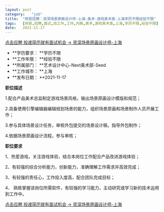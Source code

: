 ```yaml
---
layout:	post
category:	"job"
title:	"网易招聘：资深场景原画设计师-上海-美术-游戏美术类-上海学历不限经验不限"
tags:	[网易,招聘,面试,找工作,工作,内推,美术,游戏美术类,上海,学历不限,经验不限]
date:	2021-11-17
---
```


[点击应聘 投递简历就有面试机会 ->  资深场景原画设计师-上海](http://mobile.bole.netease.com/bole/boleDetail?id=31846&employeeId=346f03c3cda5f04c&key=all)



- **学历要求： **学历不限
- **工作年限： **经验不限
- **所属部门： **艺术设计中心-Next美术部-Seed
- **工作城市： **上海
- **发布日期： **2021-11-17



**职位描述**

1.配合产品美术总监制定游戏场景风格，输出场景原画设计模版和规范；

2.具备使用引擎编辑器编辑规划场景的能力，组织场景原画和场景制作人员开展工作；

3.参与具体场景设计任务，审核外包提交的场景设计稿，指导外包制作；

4.依据场景原画设计流程，参与审核；



**职位要求**

1、热爱游戏，关注游戏体验，结合本岗位工作配合产品改进游戏体验；

2、有较强的综合分析能力，创新能力，准确理解工作需求并高效完成；

3、有较强的责任心，工作投入度高，配合团队完成目标；

4、 熟练掌握该岗位所需软件，有较强的学习能力，主动研究或学习新的技术运用到工作中。



[点击应聘 投递简历就有面试机会 ->  资深场景原画设计师-上海](http://mobile.bole.netease.com/bole/boleDetail?id=31846&employeeId=346f03c3cda5f04c&key=all)